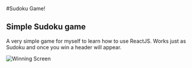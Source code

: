 #Sudoku Game!

## Simple Sudoku game

A very simple game for myself to learn how to use ReactJS. Works just as Sudoku and once you win a header will appear.

![Winning Screen]('wonScreenshot.png')
